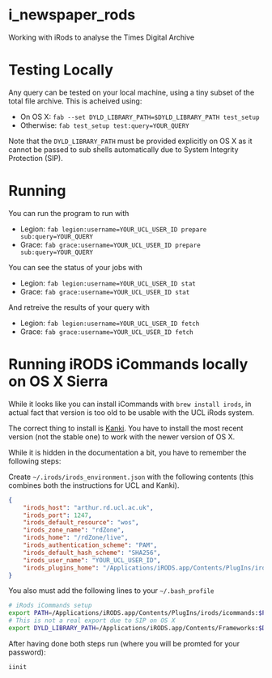 # i_newspaper_rods
Working with iRods to analyse the Times Digital Archive

# Testing Locally

Any query can be tested on your local machine, using a tiny subset of the total 
file archive. This is acheived using: 

 * On OS X: `fab --set DYLD_LIBRARY_PATH=$DYLD_LIBRARY_PATH test_setup`
 * Otherwise: `fab test_setup test:query=YOUR_QUERY`

Note that the `DYLD_LIBRARY_PATH` must be provided explicitly on OS X as 
it cannot be passed to sub shells automatically due to System Integrity Protection (SIP).

# Running

You can run the program to run with
 * Legion: `fab legion:username=YOUR_UCL_USER_ID prepare sub:query=YOUR_QUERY`
 * Grace: `fab grace:username=YOUR_UCL_USER_ID prepare sub:query=YOUR_QUERY`

You can see the status of your jobs with

* Legion: `fab legion:username=YOUR_UCL_USER_ID stat`
* Grace: `fab grace:username=YOUR_UCL_USER_ID stat`

And retreive the results of your query with

* Legion: `fab legion:username=YOUR_UCL_USER_ID fetch`
* Grace: `fab grace:username=YOUR_UCL_USER_ID fetch`


# Running iRODS iCommands locally on OS X Sierra

While it looks like you can install iCommands with
`brew install irods`, in actual fact that version is too old to be
usable with the UCL iRods system.

The correct thing to install is [Kanki](https://github.com/ilarik/kanki-irodsclient).
You have to install the most recent version (not the stable one) to work with the newer
version of OS X.

While it is hidden in the documentation a bit, you have to remember the following steps:

Create `~/.irods/irods_environment.json` with the following contents (this combines both
the instructions for UCL and Kanki).

```json
{
    "irods_host": "arthur.rd.ucl.ac.uk",
    "irods_port": 1247,
    "irods_default_resource": "wos",
    "irods_zone_name": "rdZone",
    "irods_home": "/rdZone/live",
    "irods_authentication_scheme": "PAM",
    "irods_default_hash_scheme": "SHA256",
    "irods_user_name": "YOUR_UCL_USER_ID",
    "irods_plugins_home": "/Applications/iRODS.app/Contents/PlugIns/irods/"
}
```

You also must add the following lines to your `~/.bash_profile`

```bash
# iRods iCommands setup
export PATH=/Applications/iRODS.app/Contents/PlugIns/irods/icommands:$PATH
# This is not a real export due to SIP on OS X 
export DYLD_LIBRARY_PATH=/Applications/iRODS.app/Contents/Frameworks:$DYLD_LIBRARY_PATH
```

After having done both steps run (where you will be promted for your password):

```bash
iinit
```

